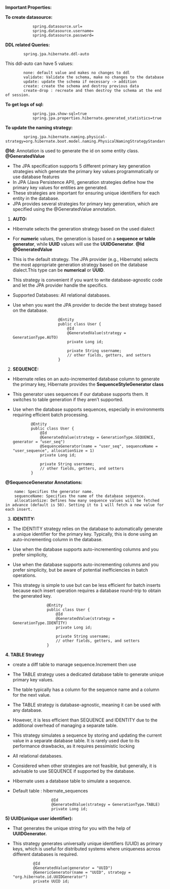 **Important Properties:**

   **To create datasource:**
                
                spring.datasource.url=
                spring.datasource.username=
                spring.datasource.password=

   **DDL related Queries:**

            spring.jpa.hibernate.ddl-auto

This ddl-auto can have 5 values:

            none: default value and makes no changes to ddl
            validate: Validate the schema, make no changes to the database
            update: update the schema if necessary -> addition
            create: create the schema and destroy previous data
            create-drop : recreate and then destroy the schema at the end of session.

   **To get logs of sql:** 

                spring.jpa.show-sql=true
                spring.jpa.properties.hibernate.generated_statistics=true

   **To update the naming strategy:**

            spring.jpa.hibernate.naming.physical-strategy=org.hibernate.boot.model.naming.PhysicalNamingStrategyStandardImpl

**@Id:** Annotation is used to generate the id on some entity class.
**@GeneratedValue**

 - The JPA specification supports 5 different primary key generation strategies which generate the primary key values programmatically or use database features
 - In JPA (Java Persistence API), generation strategies define how the primary key values for entities are generated. 
 - These strategies are important for ensuring unique identifiers for each entity in the database. 
 - JPA provides several strategies for primary key generation, which are specified using the @GeneratedValue annotation.



  1) **AUTO:** 
  - Hibernate selects the generation strategy based on the used dialect
  - For **numeric** values, the generation is based on a **sequence or table generator**, while **UUID** values will use the **UUIDGenerator**.
                        **@Id**
                        **@GeneratedValue**
  - This is the default strategy. The JPA provider (e.g., Hibernate) selects the most appropriate 
    generation strategy based on the database dialect.This type can be **numerical** or **UUID**.
  - This strategy is convenient if you want to write database-agnostic code and let the JPA provider handle 
       the specifics.
  - Supported Databases: All relational databases.
  - Use when you want the JPA provider to decide the best strategy based on the database.
   
                            @Entity
                            public class User {
                                @Id
                                @GeneratedValue(strategy = GenerationType.AUTO)
                                private Long id;

                                private String username;
                                // other fields, getters, and setters
                            }


 2) **SEQUENCE:**
 
   - Hibernate relies on an auto-incremented database column to generate the primary key, Hibernate provides the **SequenceStyleGenerator class**
   - This generator uses sequences if our database supports them. It switches to table generation if they aren’t supported.
  - Use when the database supports sequences, especially in environments requiring efficient batch processing.


                @Entity
                public class User {
                    @Id
                    @GeneratedValue(strategy = GenerationType.SEQUENCE, generator = "user_seq")
                    @SequenceGenerator(name = "user_seq", sequenceName = "user_sequence", allocationSize = 1)
                    private Long id;

                    private String username;
                    // other fields, getters, and setters
                }

 **@SequenceGenerator Annotations:**

        name: Specifies the generator name.
        sequenceName: Specifies the name of the database sequence.
        allocationSize: Defines how many sequence values will be fetched in advance (default is 50). Setting it to 1 will fetch a new value for each insert.

 3) **IDENTITY:** 
   - The IDENTITY strategy relies on the database to automatically generate a unique identifier for the primary key. Typically, this is done using an auto-incrementing column in the database.
   - Use when the database supports auto-incrementing columns and you prefer simplicity, 
   - Use when the database supports auto-incrementing columns and you prefer simplicity, but be aware of potential inefficiencies in batch operations.
   - This strategy is simple to use but can be less efficient for batch inserts because each insert operation 
      requires a database round-trip to obtain the generated key.
 
                        @Entity
                        public class User {
                            @Id
                            @GeneratedValue(strategy = GenerationType.IDENTITY)
                            private Long id;

                            private String username;
                            // other fields, getters, and setters
                        }



**4. TABLE Strategy**
 - create a diff table to manage sequence.Increment then use
 - The TABLE strategy uses a dedicated database table to generate unique primary key values. 
 - The table typically has a column for the sequence name and a column for the next value.
 - The TABLE strategy is database-agnostic, meaning it can be used with any database. 
 - However, it is less efficient than SEQUENCE and IDENTITY due to the additional overhead of managing a separate table.
 - This strategy simulates a sequence by storing and updating the current value in a separate database table. It is rarely used due to its performance drawbacks, as it requires pessimistic locking 
 - All relational databases.
 - Considered when other strategies are not feasible, but generally, it is advisable to use SEQUENCE if supported by the database.
 - Hibernate uses a database table to simulate a sequence.
 - Default table : hibernate_sequences
                        
                        @Id
                        @GeneratedValue(strategy = GenerationType.TABLE)
                        private Long id;          


**5) UUID(unique user identifier):** 
 - That generates the unique string for you with the help of  **UUIDGenerator.**
 - This strategy generates universally unique identifiers (UUID) as primary keys, which is useful for 
  distributed systems where uniqueness across different databases is required.

                @Id
                @GeneratedValue(generator = "UUID")
                @GenericGenerator(name = "UUID", strategy = "org.hibernate.id.UUIDGenerator")
                private UUID id;

